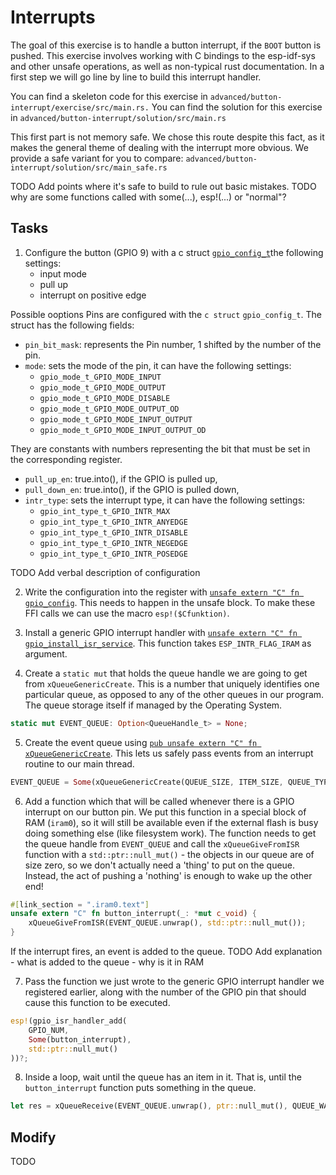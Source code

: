 # Interrupts

The goal of this exercise is to handle a button interrupt, if the `BOOT` button is pushed. 
This exercise involves working with C bindings to the esp-idf-sys and other unsafe operations, as well as non-typical rust documentation. In a first step we will go line by line to build this interrupt handler. 

You can find a skeleton code for this exercise in `advanced/button-interrupt/exercise/src/main.rs.`
You can find the solution for this exercise in `advanced/button-interrupt/solution/src/main.rs`

This first part is not memory safe. We chose this route despite this fact, as it makes the general theme of dealing with the interrupt more obvious. We provide a safe variant for you to compare: `advanced/button-interrupt/solution/src/main_safe.rs`

TODO Add points where it's safe to build to rule out basic mistakes.
TODO why are some functions called with some(...), esp!(...) or "normal"?

## Tasks

1. Configure the button (GPIO 9) with a c struct [`gpio_config_t`](https://esp-rs.github.io/esp-idf-sys/esp_idf_sys/struct.gpio_config_t.html)the following settings:
    - input mode
    - pull up
    - interrupt on positive edge
  
Possible ooptions
 Pins are configured with the `c struct` `gpio_config_t`. The struct has the following fields:

 * `pin_bit_mask`: represents the Pin number, 1  shifted by the number of the pin. 
 * `mode`: sets the mode of the pin, it can have the following settings:
   * `gpio_mode_t_GPIO_MODE_INPUT`
   * `gpio_mode_t_GPIO_MODE_OUTPUT`
   * `gpio_mode_t_GPIO_MODE_DISABLE`
   * `gpio_mode_t_GPIO_MODE_OUTPUT_OD`
   * `gpio_mode_t_GPIO_MODE_INPUT_OUTPUT`
   * `gpio_mode_t_GPIO_MODE_INPUT_OUTPUT_OD`

 They are constants with numbers representing the bit that must be set in the corresponding register. 

 * `pull_up_en`: true.into(), if the GPIO is pulled up,
 * `pull_down_en`: true.into(), if the GPIO is pulled down,
 * `intr_type`: sets the interrupt type, it can have the following settings:
   * `gpio_int_type_t_GPIO_INTR_MAX`
   * `gpio_int_type_t_GPIO_INTR_ANYEDGE`
   * `gpio_int_type_t_GPIO_INTR_DISABLE`
   * `gpio_int_type_t_GPIO_INTR_NEGEDGE`
   * `gpio_int_type_t_GPIO_INTR_POSEDGE`



 TODO Add verbal description of configuration


2. Write the configuration into the register with [`unsafe extern "C" fn gpio_config`](https://esp-rs.github.io/esp-idf-sys/esp_idf_sys/fn.gpio_config.html). This needs to happen in the unsafe block. To make these FFI calls we can use the macro `esp!($Cfunktion)`.


3. Install a generic GPIO interrupt handler with [`unsafe extern "C" fn gpio_install_isr_service`](https://esp-rs.github.io/esp-idf-sys/esp_idf_sys/fn.gpio_install_isr_service.html). This function takes `ESP_INTR_FLAG_IRAM` as argument.


4. Create a `static mut` that holds the queue handle we are going to get from `xQueueGenericCreate`. This is a number that uniquely identifies one particular queue, as opposed to any of the other queues in our program. The queue storage itself if managed by the Operating System.

```rust
static mut EVENT_QUEUE: Option<QueueHandle_t> = None;
```

5. Create the event queue using [`pub unsafe extern "C" fn xQueueGenericCreate`](https://esp-rs.github.io/esp-idf-sys/esp_idf_sys/fn.xQueueGenericCreate.html). This lets us safely pass events from an interrupt routine to our main thread.

```rust
EVENT_QUEUE = Some(xQueueGenericCreate(QUEUE_SIZE, ITEM_SIZE, QUEUE_TYPE_BASE));
```

6. Add a function which that will be called whenever there is a GPIO interrupt on our button pin. We put this function in a special block of RAM (`iram0`), so it will still be available even if the external flash is busy doing something else (like filesystem work). The function needs to get the queue handle from `EVENT_QUEUE` and call the `xQueueGiveFromISR` function with a `std::ptr::null_mut()` - the objects in our queue are of size zero, so we don't actually need a 'thing' to put on the queue. Instead, the act of pushing a 'nothing' is enough to wake up the other end!

```rust
#[link_section = ".iram0.text"]
unsafe extern "C" fn button_interrupt(_: *mut c_void) {
    xQueueGiveFromISR(EVENT_QUEUE.unwrap(), std::ptr::null_mut());
}
```
If the interrupt fires, an event is added to the queue. 
TODO Add explanation
    - what is added to the queue
    - why is it in RAM

7. Pass the function we just wrote to the generic GPIO interrupt handler we registered earlier, along with the number of the GPIO pin that should cause this function to be executed.

```rust
esp!(gpio_isr_handler_add(
    GPIO_NUM,
    Some(button_interrupt),
    std::ptr::null_mut()
))?;
```

8. Inside a loop, wait until the queue has an item in it. That is, until the `button_interrupt` function puts something in the queue.

```rust
let res = xQueueReceive(EVENT_QUEUE.unwrap(), ptr::null_mut(), QUEUE_WAIT_TICKS);
```


## Modify

TODO


